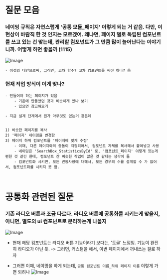 
# 질문 모음 
### 네이밍 규칙은 자연스럽게 '공통 모듈_페이지' 이렇게 되는 거 같음. 다만, 이 현상이 바람직 한 것 인지는 모르겠어. 왜냐면, 페이지 별로 독립된 컴포넌트를 쓰고 있는 건 맞는데, 관리할 컴포넌트가 그 만큼 많이 늘어난다는 이야기 니까. 어떻게 하면 좋을까 (1115) 
![Image](https://i.imgur.com/i0JUL8G.png)

```
- 이것의 대안으로써, 그러면, 고차 함수? 고차 컴포넌트를 써야 하나? 음 
```


### 현재 작업 방식이 이게 맞나? 

```
- 만들어야 하는 페이지가 있음 
    - 기존에 만들었던 것과 비슷하게 있나 보기 
    - 있으면 참고해오기 

- 지금 설계 단계에서 뭔가 아무것도 없는거 같은데 


1) 비슷한 페이지를 복사 
2) '페이지' 네이밍을 변경함 
3) 페이지 하위 컴포넌트를 '페이지에 맞게 수정' 
    - 이때, 다른 페이지와의 충돌이 걱정되어서, 컴포넌트 자체를 복사해서 붙여넣고 사용 
    - 네이밍은 'SearchBox_StatisticsById' 로, '컴포넌트_페이지' 이렇게 짓는게 편한 것 같긴 한데, 컴포넌트 간 비슷한 작업이 많은 것 같다는 생각이 듦
    - 컴포넌트화 시키면, 모든 변동사항에 대해서, 모든 경우의 수를 설계할 수 가 없어서, 컴포넌트화를 시키지 못 함. 



```


# 공통화 관련된 질문 
### 기존 라디오 버튼과 조금 다르다. 라디오 버튼에 공통화를 시키는게 맞을지, 아니면, 별도의 ui 컴포넌트로 분리하는게 나을지
![Image](https://i.imgur.com/BE3jiSS.png)

- 현재 해당 컴포넌트는 라디오 버튼 기능이라기 보다는, '토글' 느낌임. 기능이 완전히 라디오가 아닌 듯. -> 그러면, 커스텀을 해서, 이번 페이지에서 꺼내쓰는 걸로 하자 

- 그러면 이때, 네이밍을 하게 되는데, `공통 컴포넌트 이름_하위 페이지 이름` 이렇게 가면 되려나 
![Image](https://i.imgur.com/fY0ZtwC.png)